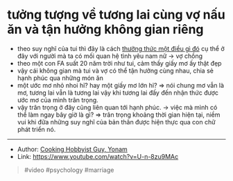 # tưởng tượng về tương lai cùng vợ nấu ăn và tận hưởng không gian riêng

- theo suy nghĩ của tui thì đây là cách [thưởng thức một điều gì đó](thưởng%20thức%20một%20điều%20gì%20đó.md) cụ thể ở đây với người mà ta có mối quan hệ tình yêu nam nữ → vợ chồng
- theo một con FA suất 20 năm trời như tui, cảm thấy giấy mơ ấy thật đẹp
- vậy cái không gian mà tui và vợ có thể tận hưởng cùng nhau, chia sẻ hạnh phúc qua những món ăn
- một ước mơ nhỏ nhoi hỉ? hay một giấy mơ lớn hỉ? ⇒ nói chung mơ vẫn là mơ, tương lai vẫn là tương lai vậy khi tương lai đấy đến nhận thức được ước mơ của mình trân trọng.
- vậy trân trọng ở đây cũng liên quan tới hạnh phúc.
→  việc mà mình có thể làm ngay bây giờ là gì? ⇒ trân trọng khoảng thời gian hiện tại, niềm vui khi đữa những suy nghĩ của bản thân được hiện thực qua con chữ phát triển nó.

---
- Author: [Cooking Hobbyist Guy, Yonam](Cooking%20Hobbyist%20Guy,%20Yonam.md)
- Link: <https://www.youtube.com/watch?v=U-n-8zu9MAc>
> #video #psychology #marriage

